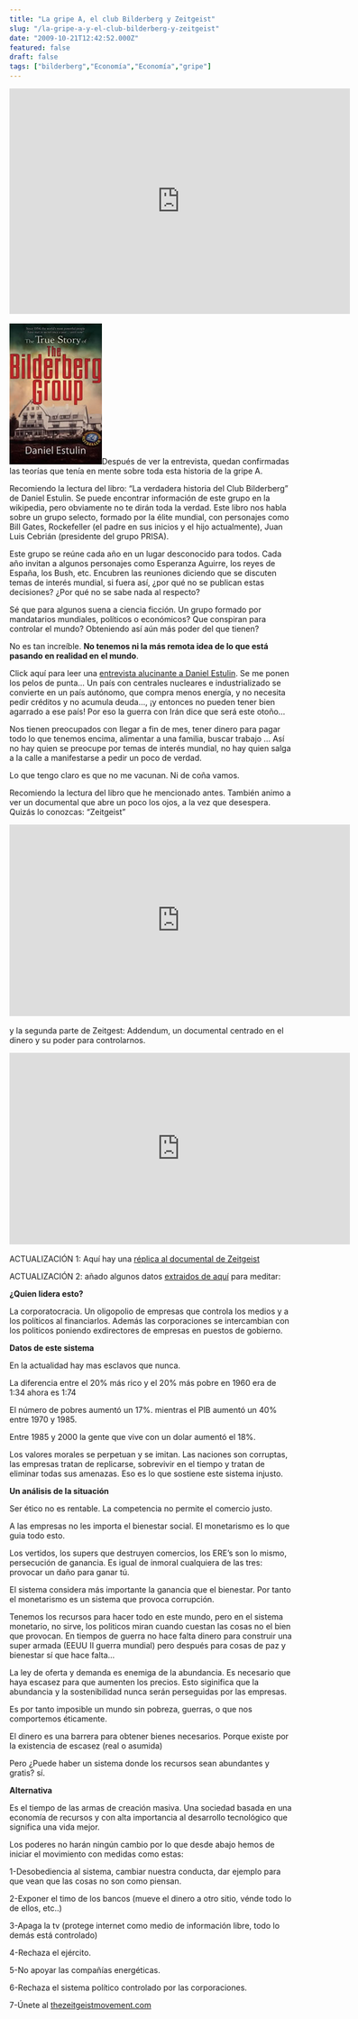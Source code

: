 ```yaml
---
title: "La gripe A, el club Bilderberg y Zeitgeist"
slug: "/la-gripe-a-y-el-club-bilderberg-y-zeitgeist"
date: "2009-10-21T12:42:52.000Z"
featured: false
draft: false
tags: ["bilderberg","Economía","Economía","gripe"]
---
```



<iframe allowfullscreen="" frameborder="0" height="400" mozallowfullscreen="" src="http://player.vimeo.com/video/6790193" webkitallowfullscreen="" width="604"></iframe>

[![bilderberg](./images/bilderberg1_jxcr8w.jpg "bilderberg")](./images/bilderberg1_jxcr8w.jpg)Después de ver la entrevista, quedan confirmadas las teorías que tenía en mente sobre toda esta historia de la gripe A.

Recomiendo la lectura del libro: “La verdadera historia del Club Bilderberg” de Daniel Estulin. Se puede encontrar información de este grupo en la wikipedia, pero obviamente no te dirán toda la verdad. Este libro nos habla sobre un grupo selecto, formado por la élite mundial, con personajes como Bill Gates, Rockefeller (el padre en sus inicios y el hijo actualmente), Juan Luis Cebrián (presidente del grupo PRISA).

Este grupo se reúne cada año en un lugar desconocido para todos. Cada año invitan a algunos personajes como Esperanza Aguirre, los reyes de España, los Bush, etc. Encubren las reuniones diciendo que se discuten temas de interés mundial, si fuera así, ¿por qué no se publican estas decisiones? ¿Por qué no se sabe nada al respecto?

Sé que para algunos suena a ciencia ficción. Un grupo formado por mandatarios mundiales, políticos o económicos? Que conspiran para controlar el mundo? Obteniendo así aún más poder del que tienen?

No es tan increíble. **No tenemos ni la más remota idea de lo que está pasando en realidad en el mundo**.

Click aquí para leer una [entrevista alucinante a Daniel Estulin](http://www.taringa.net/posts/offtopic/952068/La-verdad-sobre-el-club-Bilderberg-%C2%BFParanoia-Extrema.html). Se me ponen los pelos de punta… <span>Un país con centrales nucleares e industrializado se convierte en un país autónomo, que compra menos energía, y no necesita pedir créditos y no acumula deuda…, ¡y entonces no pueden tener bien agarrado a ese país! Por eso la guerra con Irán dice que será este otoño…  
</span>

Nos tienen preocupados con llegar a fin de mes, tener dinero para pagar todo lo que tenemos encima, alimentar a una familia, buscar trabajo … Así no hay quien se preocupe por temas de interés mundial, no hay quien salga a la calle a manifestarse a pedir un poco de verdad.

Lo que tengo claro es que no me vacunan. Ni de coña vamos.

Recomiendo la lectura del libro que he mencionado antes. También animo a ver un documental que abre un poco los ojos, a la vez que desespera. Quizás lo conozcas: “Zeitgeist”

<iframe allowfullscreen="" frameborder="0" height="340" src="http://www.youtube.com/embed/4Z9WVZddH9w?feature=oembed" width="604"></iframe>

y la segunda parte de Zeitgest: Addendum, un documental centrado en el dinero y su poder para controlarnos.

<iframe allowfullscreen="" frameborder="0" height="340" src="http://www.youtube.com/embed/EewGMBOB4Gg?feature=oembed" width="604"></iframe>

ACTUALIZACIÓN 1: Aquí hay una [réplica al documental de Zeitgeist](http://natsufan.livejournal.com/28198.html)

ACTUALIZACIÓN 2: añado algunos datos [extraidos de aquí](http://intercambia.net/temas/index.php/resumen-del-documental-zeitgeist-addendum/) para meditar:

**¿Quien lidera esto?**

La corporatocracia. Un oligopolio de empresas que controla los medios y a los políticos al financiarlos. Además las corporaciones se intercambian con los politicos poniendo exdirectores de empresas en puestos de gobierno.

**Datos de este sistema**

En la actualidad hay mas esclavos que nunca.

La diferencia entre el 20% más rico y el 20% más pobre en 1960 era de 1:34 ahora es 1:74

El número de pobres aumentó un 17%. mientras el PIB aumentó un 40% entre 1970 y 1985.

Entre 1985 y 2000 la gente que vive con un dolar aumentó el 18%.

Los valores morales se perpetuan y se imitan. Las naciones son corruptas, las empresas tratan de replicarse, sobrevivir en el tiempo y tratan de eliminar todas sus amenazas. Eso es lo que sostiene este sistema injusto.

**Un análisis de la situación**

Ser ético no es rentable. La competencia no permite el comercio justo.

A las empresas no les importa el bienestar social. El monetarismo es lo que guia todo esto.

Los vertidos, los supers que destruyen comercios, los ERE’s son lo mismo, persecución de ganancia. Es igual de inmoral cualquiera de las tres: provocar un daño para ganar tú.

El sistema considera más importante la ganancia que el bienestar. Por tanto el monetarismo es un sistema que provoca corrupción.

Tenemos los recursos para hacer todo en este mundo, pero en el sistema monetario, no sirve, los politicos miran cuando cuestan las cosas no el bien que provocan. En tiempos de guerra no hace falta dinero para construir una super armada (EEUU II guerra mundial) pero después para cosas de paz y bienestar sí que hace falta…

La ley de oferta y demanda es enemiga de la abundancia. Es necesario que haya escasez para que aumenten los precios. Esto siginifica que la abundancia y la sostenibilidad nunca serán perseguidas por las empresas.

Es por tanto imposible un mundo sin pobreza, guerras, o que nos comportemos éticamente.

El dinero es una barrera para obtener bienes necesarios. Porque existe por la existencia de escasez (real o asumida)

Pero ¿Puede haber un sistema donde los recursos sean abundantes y gratis? sí.

**Alternativa**

Es el tiempo de las armas de creación masiva. Una sociedad basada en una economía de recursos y con alta importancia al desarrollo tecnológico que significa una vida mejor.

Los poderes no harán ningún cambio por lo que desde abajo hemos de iniciar el movimiento con medidas como estas:

1-Desobediencia al sistema, cambiar nuestra conducta, dar ejemplo para que vean que las cosas no son como piensan.

2-Exponer el timo de los bancos (mueve el dinero a otro sitio, vénde todo lo de ellos, etc..)

3-Apaga la tv (protege internet como medio de información libre, todo lo demás está controlado)

4-Rechaza el ejército.

5-No apoyar las compañías energéticas.

6-Rechaza el sistema político controlado por las corporaciones.

7-Únete al [thezeitgeistmovement.com](http://thezeitgeistmovement.com/)



